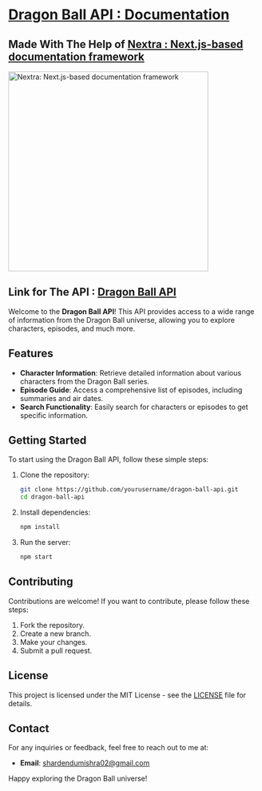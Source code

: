 # [Dragon Ball API : Documentation](https://shardendu-mishra-documentation-dragon-ball-api.vercel.app/)

## Made With The Help of [Nextra : Next.js-based documentation framework](https://nextra.site/)
<img src="https://imgs.search.brave.com/3-gyYRJvSdvXgTIb5RkQwvP1bPTV3NkCfVCqtJlJh_M/rs:fit:860:0:0:0/g:ce/aHR0cHM6Ly9jZG4t/MC5zZWN1cml0eW9u/bGluZS5pbmZvL3dw/LWNvbnRlbnQvdXBs/b2Fkcy8yMDI0LzA5/L05leHRqcy1sb2dv/LnN2Z18ucG5n" alt="Nextra: Next.js-based documentation framework" width="400"/>

## Link for The API : [Dragon Ball API](dragon-ball-api-grlr.onrender.com)

Welcome to the **Dragon Ball API**! This API provides access to a wide range of information from the Dragon Ball universe, allowing you to explore characters, episodes, and much more.

## Features

- **Character Information**: Retrieve detailed information about various characters from the Dragon Ball series.
- **Episode Guide**: Access a comprehensive list of episodes, including summaries and air dates.
- **Search Functionality**: Easily search for characters or episodes to get specific information.

## Getting Started

To start using the Dragon Ball API, follow these simple steps:

1. Clone the repository:
   ```bash
   git clone https://github.com/yourusername/dragon-ball-api.git
   cd dragon-ball-api
   ```

2. Install dependencies:
   ```bash
   npm install
   ```

3. Run the server:
   ```bash
   npm start
   ```

## Contributing

Contributions are welcome! If you want to contribute, please follow these steps:

1. Fork the repository.
2. Create a new branch.
3. Make your changes.
4. Submit a pull request.

## License

This project is licensed under the MIT License - see the [LICENSE](LICENSE) file for details.

## Contact

For any inquiries or feedback, feel free to reach out to me at:

- **Email**: shardendumishra02@gmail.com

Happy exploring the Dragon Ball universe!
